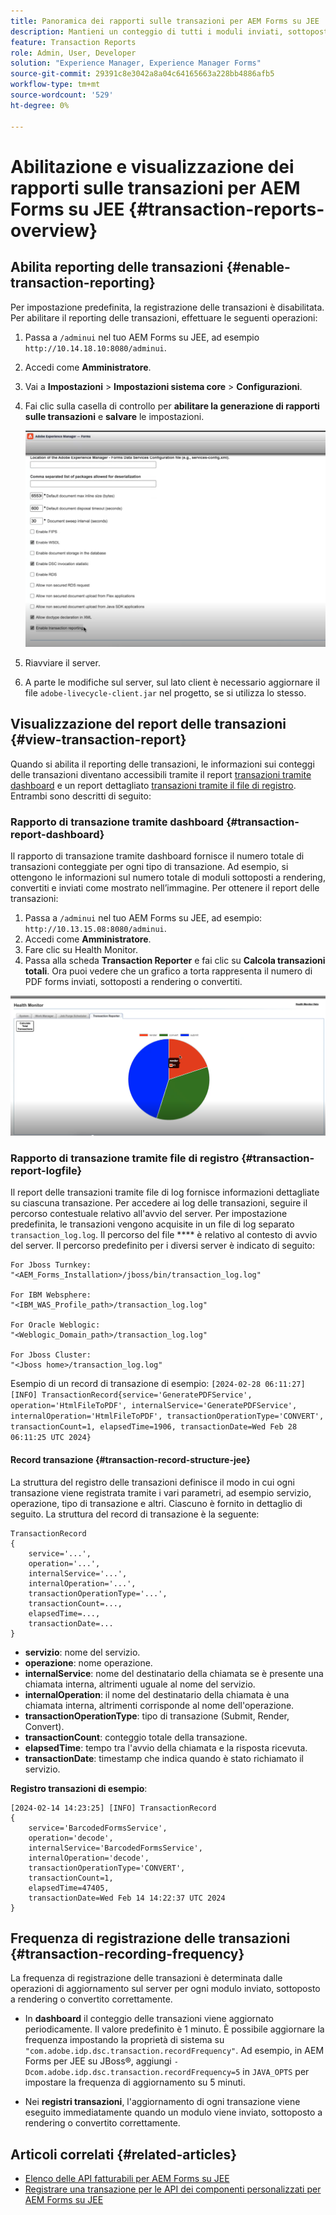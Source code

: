 ```yaml
---
title: Panoramica dei rapporti sulle transazioni per AEM Forms su JEE
description: Mantieni un conteggio di tutti i moduli inviati, sottoposti a rendering, documenti convertiti in un formato in un altro e altro ancora.
feature: Transaction Reports
role: Admin, User, Developer
solution: "Experience Manager, Experience Manager Forms"
source-git-commit: 29391c8e3042a8a04c64165663a228bb4886afb5
workflow-type: tm+mt
source-wordcount: '529'
ht-degree: 0%

---
```


# Abilitazione e visualizzazione dei rapporti sulle transazioni per AEM Forms su JEE {#transaction-reports-overview}

<!--Transaction reports in AEM Forms on JEE let you keep a count of all transactions taken place on your AEM Forms deployment. The objective is to provide information about product usage and helps business stakeholders understand their digital processing volumes. Examples of a transaction include:

* Submission of a document
* Rendition of a document
* Conversion of a document from one file format to another 

For more information on what is considered a transaction, see [Billable APIs](../../forms/using/transaction-reports-billable-apis-jee.md). Transaction log helps you to gain information about the number of documents submitted, rendered, and converted.-->

## Abilita reporting delle transazioni {#enable-transaction-reporting}

Per impostazione predefinita, la registrazione delle transazioni è disabilitata. Per abilitare il reporting delle transazioni, effettuare le seguenti operazioni:

1. Passa a `/adminui` nel tuo AEM Forms su JEE, ad esempio `http://10.14.18.10:8080/adminui`.
1. Accedi come **Amministratore**.
1. Vai a **Impostazioni** > **Impostazioni sistema core** > **Configurazioni**.
1. Fai clic sulla casella di controllo per **abilitare la generazione di rapporti sulle transazioni** e **salvare** le impostazioni.

   ![sample-transaction-report-jee](assets/enable-transaction-jee.png)

1. Riavviare il server.
1. A parte le modifiche sul server, sul lato client è necessario aggiornare il file `adobe-livecycle-client.jar` nel progetto, se si utilizza lo stesso.

<!--
* You can [enable transaction recording](../../forms/using/viewing-and-understanding-transaction-reports.md#setting-up-transaction-reports) from AEM Web Console. view transaction reports on author, processing, or publish instances. View transaction reports on author or processing instances for an aggregated sum of all transactions. View transaction reports on the publish instances for a count of all transactions that take place only on that publish instance from where the report is run.
-->

<!--Do not author content (Create adaptive forms, interactive communication, themes, and other authoring activities) and process documents (Use workflows, document services, and other processing activities) on the same AEM instance. Keep the transaction recording disabled for AEM Forms servers used to author content. Keep the transaction recording enabled for AEM Forms servers used to process documents.-->

## Visualizzazione del report delle transazioni {#view-transaction-report}

Quando si abilita il reporting delle transazioni, le informazioni sui conteggi delle transazioni diventano accessibili tramite il report [transazioni tramite dashboard](#transaction-report-dashboard) e un report dettagliato [transazioni tramite il file di registro](#transaction-report-logfile). Entrambi sono descritti di seguito:

### Rapporto di transazione tramite dashboard {#transaction-report-dashboard}

Il rapporto di transazione tramite dashboard fornisce il numero totale di transazioni conteggiate per ogni tipo di transazione. Ad esempio, si ottengono le informazioni sul numero totale di moduli sottoposti a rendering, convertiti e inviati come mostrato nell’immagine. Per ottenere il report delle transazioni:

1. Passa a `/adminui` nel tuo AEM Forms su JEE, ad esempio: `http://10.13.15.08:8080/adminui`.
1. Accedi come **Amministratore**.
1. Fare clic su Health Monitor.
1. Passa alla scheda **Transaction Reporter** e fai clic su **Calcola transazioni totali**. Ora puoi vedere che un grafico a torta rappresenta il numero di PDF forms inviati, sottoposti a rendering o convertiti.

![sample-transaction-report-jee](assets/transaction-piechart.png)


### Rapporto di transazione tramite file di registro {#transaction-report-logfile}

Il report delle transazioni tramite file di log fornisce informazioni dettagliate su ciascuna transazione. Per accedere ai log delle transazioni, seguire il percorso contestuale relativo all&#39;avvio del server. Per impostazione predefinita, le transazioni vengono acquisite in un file di log separato `transaction_log.log`. Il percorso del file **** è relativo al contesto di avvio del server. Il percorso predefinito per i diversi server è indicato di seguito:

```
For Jboss Turnkey:
"<AEM_Forms_Installation>/jboss/bin/transaction_log.log"

For IBM Websphere: 
"<IBM_WAS_Profile_path>/transaction_log.log"

For Oracle Weblogic:
"<Weblogic_Domain_path>/transaction_log.log"

For Jboss Cluster:
"<Jboss home>/transaction_log.log"
```

Esempio di un record di transazione di esempio:
`[2024-02-28 06:11:27] [INFO] TransactionRecord{service='GeneratePDFService', operation='HtmlFileToPDF', internalService='GeneratePDFService', internalOperation='HtmlFileToPDF', transactionOperationType='CONVERT', transactionCount=1, elapsedTime=1906, transactionDate=Wed Feb 28 06:11:25 UTC 2024}`

#### Record transazione {#transaction-record-structure-jee}

La struttura del registro delle transazioni definisce il modo in cui ogni transazione viene registrata tramite i vari parametri, ad esempio servizio, operazione, tipo di transazione e altri. Ciascuno è fornito in dettaglio di seguito. La struttura del record di transazione è la seguente:

```
TransactionRecord
{
    service='...', 
    operation='...', 
    internalService='...', 
    internalOperation='...', 
    transactionOperationType='...', 
    transactionCount=..., 
    elapsedTime=..., 
    transactionDate=...
}
```

* **servizio**: nome del servizio.
* **operazione**: nome operazione.
* **internalService**: nome del destinatario della chiamata se è presente una chiamata interna, altrimenti uguale al nome del servizio.
* **internalOperation**: il nome del destinatario della chiamata è una chiamata interna, altrimenti corrisponde al nome dell&#39;operazione.
* **transactionOperationType**: tipo di transazione (Submit, Render, Convert).
* **transactionCount**: conteggio totale della transazione.
* **elapsedTime**: tempo tra l&#39;avvio della chiamata e la risposta ricevuta.
* **transactionDate**: timestamp che indica quando è stato richiamato il servizio.

**Registro transazioni di esempio**:

```
[2024-02-14 14:23:25] [INFO] TransactionRecord
{
    service='BarcodedFormsService', 
    operation='decode', 
    internalService='BarcodedFormsService', 
    internalOperation='decode', 
    transactionOperationType='CONVERT', 
    transactionCount=1, 
    elapsedTime=47405, 
    transactionDate=Wed Feb 14 14:22:37 UTC 2024
}
```

## Frequenza di registrazione delle transazioni {#transaction-recording-frequency}

<!--Transaction persistence involves updating the total transaction count for SUBMIT, CONVERT, and RENDER operations on the server periodically: -->

La frequenza di registrazione delle transazioni è determinata dalle operazioni di aggiornamento sul server per ogni modulo inviato, sottoposto a rendering o convertito correttamente.

* In **dashboard** il conteggio delle transazioni viene aggiornato periodicamente. Il valore predefinito è 1 minuto. È possibile aggiornare la frequenza impostando la proprietà di sistema su `"com.adobe.idp.dsc.transaction.recordFrequency"`. Ad esempio, in AEM Forms per JEE su JBoss®, aggiungi `-Dcom.adobe.idp.dsc.transaction.recordFrequency=5` in `JAVA_OPTS` per impostare la frequenza di aggiornamento su 5 minuti.

* Nei **registri transazioni**, l&#39;aggiornamento di ogni transazione viene eseguito immediatamente quando un modulo viene inviato, sottoposto a rendering o convertito correttamente.

<!-- A transaction remains in the buffer for a specified period (Flush Buffer time + Reverse replication time). By default, it takes approximately 90 seconds for the transaction count to reflect in the transaction report.

Actions like submitting a PDF Form, using Agent UI to preview an interactive communication, or using non-standard form submission methods are not accounted as transactions. AEM Forms provides an API to record such transactions. Call the API from your custom implementations to record a transaction.

## Supported Topology {#supported-topology}

Transaction reports are available only on AEM Forms on OSGi environment. It supports author-publish, author-processing-publish, and only processing topologies. For example, topologies, see [Architecture and deployment topologies for AEM Forms](../../forms/using/transaction-reports-overview.md).

The transaction count is reverse replicated from publish instances to author or processing instances. An indicative author-publish topology is displayed below:

![simple-author-publish-topology](assets/simple-author-publish-topology.png)

>[!NOTE]
>
>AEM Forms transaction reports does not support topologies that contain only publish instances.

### Guidelines for using transaction reports {#guidelines-for-using-transaction-reports}

* Disable transaction reports on all author instances as reports on author instances includes transactions registered during authoring activities.
* Enable the **Show transactions from publish only** option on the author instance to view cumulative transactions from all publish instances. You can also view transaction reports on each publish instance for actual transactions on that particular publish instance only.
* Do not use author instances to run workflows and process documents.
* Before using transaction reporting, if you are have a toplogy with publish servers, ensure that the reverse replication is enabled for all the publish instances.
* Transaction data is reverse-replicated from a publish instance to only corresponding author or processing instance. The author or processing instance cannot further replicate data to another instance. For example, if you have author-processing-publish topology, aggregated transaction data is replicated only to the processing instance.-->

## Articoli correlati {#related-articles}

* [Elenco delle API fatturabili per AEM Forms su JEE](../../forms/using/transaction-reports-billable-apis-jee.md)
* [Registrare una transazione per le API dei componenti personalizzati per AEM Forms su JEE](/help/forms/using/record-transaction-custom-component-jee.md)
